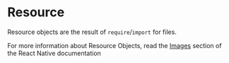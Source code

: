 # Resource

Resource objects are the result of `require`/`import` for files.

For more information about Resource Objects, read the [Images](https://reactnative.dev/docs/images) section of the React Native documentation
